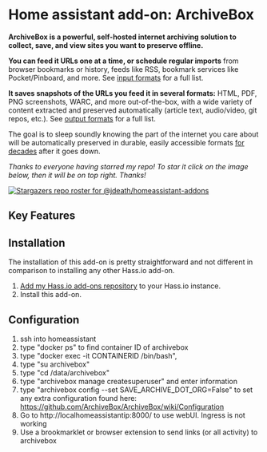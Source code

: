 # Home assistant add-on: ArchiveBox

**ArchiveBox is a powerful, self-hosted internet archiving solution to collect, save, and view sites you want to preserve offline.**

**You can feed it URLs one at a time, or schedule regular imports** from browser bookmarks or history, feeds like RSS, bookmark services like Pocket/Pinboard, and more. See <a href="#input-formats">input formats</a> for a full list.

**It saves snapshots of the URLs you feed it in several formats:** HTML, PDF, PNG screenshots, WARC, and more out-of-the-box, with a wide variety of content extracted and preserved automatically (article text, audio/video, git repos, etc.). See <a href="#output-formats">output formats</a> for a full list.

The goal is to sleep soundly knowing the part of the internet you care about will be automatically preserved in durable, easily accessible formats [for decades](#background--motivation) after it goes down.


_Thanks to everyone having starred my repo! To star it click on the image below, then it will be on top right. Thanks!_

[![Stargazers repo roster for @jdeath/homeassistant-addons](https://reporoster.com/stars/jdeath/homeassistant-addons)](https://github.com/jdeath/homeassistant-addons/stargazers)

## Key Features


## Installation

The installation of this add-on is pretty straightforward and not different in
comparison to installing any other Hass.io add-on.

1. [Add my Hass.io add-ons repository][repository] to your Hass.io instance.
1. Install this add-on.


## Configuration
1. ssh into homeassistant
1. type "docker ps" to find container ID of archivebox
1. type "docker exec -it CONTAINERID /bin/bash",
1. type "su archivebox"
1. type "cd /data/archivebox"
1. type "archivebox manage createsuperuser" and enter information
1. type "archivebox config --set SAVE_ARCHIVE_DOT_ORG=False" to set any extra configuration found here: https://github.com/ArchiveBox/ArchiveBox/wiki/Configuration
1. Go to http://localhomeassistantip:8000/ to use webUI. Ingress is not working
1. Use a brookmarklet or browser extension to send links (or all activity) to archivebox


[repository]: https://github.com/jdeath/homeassistant-addons
